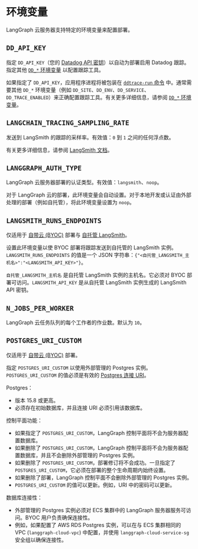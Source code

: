 # 环境变量

LangGraph 云服务器支持特定的环境变量来配置部署。

## `DD_API_KEY`

指定 `DD_API_KEY`（您的 [Datadog API 密钥](https://docs.datadoghq.com/account_management/api-app-keys/)）以自动为部署启用 Datadog 跟踪。指定其他 [`DD_*` 环境变量](https://ddtrace.readthedocs.io/en/stable/configuration.html) 以配置跟踪工具。

如果指定了 `DD_API_KEY`，应用程序进程将被包装在 [`ddtrace-run` 命令](https://ddtrace.readthedocs.io/en/stable/installation_quickstart.html) 中。通常需要其他 `DD_*` 环境变量（例如 `DD_SITE`、`DD_ENV`、`DD_SERVICE`、`DD_TRACE_ENABLED`）来正确配置跟踪工具。有关更多详细信息，请参阅 [`DD_*` 环境变量](https://ddtrace.readthedocs.io/en/stable/configuration.html)。

## `LANGCHAIN_TRACING_SAMPLING_RATE`

发送到 LangSmith 的跟踪的采样率。有效值：`0` 到 `1` 之间的任何浮点数。

有关更多详细信息，请参阅 <a href="https://docs.smith.langchain.com/how_to_guides/tracing/sample_traces" target="_blank">LangSmith 文档</a>。

## `LANGGRAPH_AUTH_TYPE`

LangGraph 云服务器部署的认证类型。有效值：`langsmith`、`noop`。

对于 LangGraph 云的部署，此环境变量会自动设置。对于本地开发或认证由外部处理的部署（例如自托管），将此环境变量设置为 `noop`。

## `LANGSMITH_RUNS_ENDPOINTS`

仅适用于 [自带云 (BYOC)](../../concepts/bring_your_own_cloud.md) 部署与 [自托管 LangSmith](https://docs.smith.langchain.com/self_hosting)。

设置此环境变量以使 BYOC 部署将跟踪发送到自托管的 LangSmith 实例。`LANGSMITH_RUNS_ENDPOINTS` 的值是一个 JSON 字符串：`{"<自托管_LANGSMITH_主机名>":"<LANGSMITH_API_KEY>"}`。

`自托管_LANGSMITH_主机名` 是自托管 LangSmith 实例的主机名。它必须对 BYOC 部署可访问。`LANGSMITH_API_KEY` 是从自托管 LangSmith 实例生成的 LangSmith API 密钥。

## `N_JOBS_PER_WORKER`

LangGraph 云任务队列的每个工作者的作业数。默认为 `10`。

## `POSTGRES_URI_CUSTOM`

仅适用于 [自带云 (BYOC)](../../concepts/bring_your_own_cloud.md) 部署。

指定 `POSTGRES_URI_CUSTOM` 以使用外部管理的 Postgres 实例。`POSTGRES_URI_CUSTOM` 的值必须是有效的 [Postgres 连接 URI](https://www.postgresql.org/docs/current/libpq-connect.html#LIBPQ-CONNSTRING-URIS)。

Postgres：

- 版本 15.8 或更高。
- 必须存在初始数据库，并且连接 URI 必须引用该数据库。

控制平面功能：

- 如果指定了 `POSTGRES_URI_CUSTOM`，LangGraph 控制平面将不会为服务器配置数据库。
- 如果删除了 `POSTGRES_URI_CUSTOM`，LangGraph 控制平面将不会为服务器配置数据库，并且不会删除外部管理的 Postgres 实例。
- 如果删除了 `POSTGRES_URI_CUSTOM`，部署修订将不会成功。一旦指定了 `POSTGRES_URI_CUSTOM`，它必须在部署的整个生命周期内始终设置。
- 如果删除了部署，LangGraph 控制平面不会删除外部管理的 Postgres 实例。
- `POSTGRES_URI_CUSTOM` 的值可以更新。例如，URI 中的密码可以更新。

数据库连接性：

- 外部管理的 Postgres 实例必须对 ECS 集群中的 LangGraph 服务器服务可访问。BYOC 用户负责确保连接性。
- 例如，如果配置了 AWS RDS Postgres 实例，可以在与 ECS 集群相同的 VPC (`langgraph-cloud-vpc`) 中配置，并使用 `langgraph-cloud-service-sg` 安全组以确保连接性。